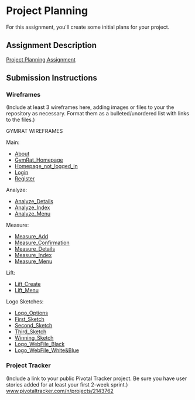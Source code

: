 # Project Planning
For this assignment, you'll create some initial plans for your project.

## Assignment Description
[Project Planning Assignment](https://education.launchcode.org/liftoff/assignments/planning/)

## Submission Instructions

### Wireframes

(Include at least 3 wireframes here, adding images or files to your the repository as necessary. Format them as a bulleted/unordered list with links to the files.)

GYMRAT WIREFRAMES

Main:
* [About](https://www.dropbox.com/s/ct59qn1wemtra38/About.jpg?dl=0)
* [GymRat_Homepage](https://www.dropbox.com/s/rtus1a3xlbtff4g/GymRat_Homepage.jpg?dl=0)
* [Homepage_not_logged_in](https://www.dropbox.com/s/jt8cjwb51m5pmg4/Homepage_not_logged_in.jpg?dl=0)
* [Login](https://www.dropbox.com/s/wr25k0whpmtn4g3/Login.jpg?dl=0)
* [Register](https://www.dropbox.com/s/rfkafe3wa47eob7/Register.jpg?dl=0)

Analyze:
* [Analyze_Details](https://www.dropbox.com/s/ye9953p451lx99p/Analyze_Details.jpg?dl=0)
* [Analyze_Index](https://www.dropbox.com/s/ghmw46uybfq6gqk/Analyze_Index.jpg?dl=0)
* [Analyze_Menu](https://www.dropbox.com/s/qacry1260cn5zuu/Analyze_Menu.jpg?dl=0)

Measure:
* [Measure_Add](https://www.dropbox.com/s/54rbqojo44e2y6n/Measure_Add.jpg?dl=0)
* [Measure_Confirmation](https://www.dropbox.com/s/9vf9bq8uahdfm55/Measure_Confirmation.jpg?dl=0)
* [Measure_Details](https://www.dropbox.com/s/ekk8furg8sb5w6t/Measure_Details.jpg?dl=0)
* [Measure_Index](https://www.dropbox.com/s/rzmd8eiyb67yp15/Measure_Index.jpg?dl=0)
* [Measure_Menu](https://www.dropbox.com/s/8kyekulisxrrwsr/Measure_Menu.jpg?dl=0)

Lift:
* [Lift_Create](https://www.dropbox.com/s/ekcmsgn32k6biio/Lift_Create.jpg?dl=0)
* [Lift_Menu](https://www.dropbox.com/s/ouq0ri7xxolyt0y/Lift_Menu.jpg?dl=0)

Logo Sketches:
* [Logo_Options](https://www.dropbox.com/s/gfwj2rkbm4y4rzy/Image%20uploaded%20from%20iOS%283%29.jpg?dl=0)
* [First_Sketch](https://www.dropbox.com/s/clv8ipw6jw9c1u8/Image%20uploaded%20from%20iOS.jpg?dl=0)
* [Second_Sketch](https://www.dropbox.com/s/tcj2wlj9bsq6opu/Image%20uploaded%20from%20iOS%282%29.jpg?dl=0)
* [Third_Sketch](https://www.dropbox.com/s/tksynf621ivbncn/Image%20uploaded%20from%20iOS%281%29.jpg?dl=0)
* [Winning_Sketch](https://www.dropbox.com/s/rcpzq5ttzx55pvn/Image%20uploaded%20from%20iOS%284%29.jpg?dl=0)
* [Logo_WebFile_Black](https://www.dropbox.com/s/s3o61euxo7fj7bd/Black%20Version.png?dl=0)
* [Logo_WebFile_White&Blue](https://www.dropbox.com/s/n3teipddkqww04i/Blue%20Version.png?dl=0)

### Project Tracker

(Include a link to your public Pivotal Tracker project. Be sure you have user stories added for at least your first 2-week sprint.)
www.pivotaltracker.com/n/projects/2143762